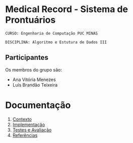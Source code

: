 # Medical Record - Sistema de Prontuários

`CURSO: Engenharia de Computação PUC MINAS`

`DISCIPLINA: Algoritmo e Estutura de Dados III`


## Participantes

Os membros do grupo são: 
- Ana Vitória Menezes
- Luís Brandão Teixeira


# Documentação

1. [Contexto](docs/1-Contexto.md)
2. [Implementação](docs/2-Implementação.md)
3. [Testes e Avaliação](docs/3-Testes.md)
4. [Referências](docs/4-Referências.md)
